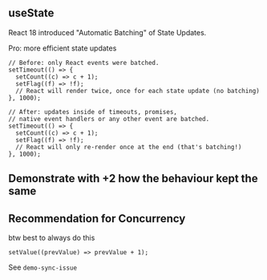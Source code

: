 ## useState

React 18 introduced "Automatic Batching" of State Updates.

Pro: more efficient state updates

```tsx
// Before: only React events were batched.
setTimeout(() => {
  setCount((c) => c + 1);
  setFlag((f) => !f);
  // React will render twice, once for each state update (no batching)
}, 1000);

// After: updates inside of timeouts, promises,
// native event handlers or any other event are batched.
setTimeout(() => {
  setCount((c) => c + 1);
  setFlag((f) => !f);
  // React will only re-render once at the end (that's batching!)
}, 1000);
```

## Demonstrate with +2 how the behaviour kept the same

## Recommendation for Concurrency

btw best to always do this

```tsx
setValue((prevValue) => prevValue + 1);
```

See `demo-sync-issue`
